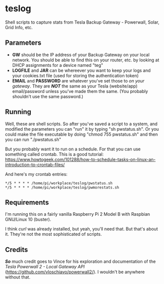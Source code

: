 # teslog
Shell scripts to capture stats from Tesla Backup Gateway - Powerwall, Solar, Grid Info, etc.

## Parameters
* **GW** should be the IP address of your Backup Gateway on your local network. You should be able to find this on your router, etc. by looking at DHCP assignments for a device named "teg"
* **LOGFILE** and **JAR** can be whereever you want to keep your logs and your cookies.txt file (used for storing the authentication token)
* **EMAIL** and **PASSWORD** are whatever you've set those to _on your gateway_. They are **_NOT_** the same as your Tesla (website/app) email/password unless you've made them the same. (You probably shouldn't use the same password.)

## Running
Well, these are shell scripts. So after you've saved a script to a system, and modified the parameters you can "run" it by typing "sh pwstatus.sh". Or you could make the file executable by doing "chmod 755 pwstatus.sh" and then you can run "./pwstatus.sh"

But you probably want it to run on a schedule. For that you can use something called crontab. This is a good tutorial: https://www.howtogeek.com/101288/how-to-schedule-tasks-on-linux-an-introduction-to-crontab-files/

And here's my crontab entries:
```
*/5 * * * * /home/pi/workplace/teslog/pwstatus.sh
*/5 * * * * /home/pi/workplace/teslog/pwmorestats.sh
```

## Requirements
I'm running this on a fairly vanilla Raspberry Pi 2 Model B with Raspbian GNU/Linux 10 (buster).

I think *curl* was already installed, but yeah, you'll need that. But that's about it. They're not the most sophisticated of scripts. 

## Credits
**_So_** much credit goes to Vince for his exploration and documentation of the *Tesla Powerwall 2 - Local Gateway API* (https://github.com/vloschiavo/powerwall2/). I wouldn't be anywhere without that.
